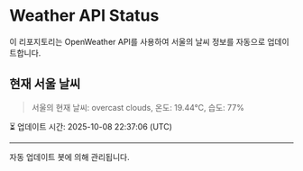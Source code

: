 
# Weather API Status

이 리포지토리는 OpenWeather API를 사용하여 서울의 날씨 정보를 자동으로 업데이트합니다.

## 현재 서울 날씨
> 서울의 현재 날씨: overcast clouds, 온도: 19.44°C, 습도: 77%

⏳ 업데이트 시간: 2025-10-08 22:37:06 (UTC)

---
자동 업데이트 봇에 의해 관리됩니다.
